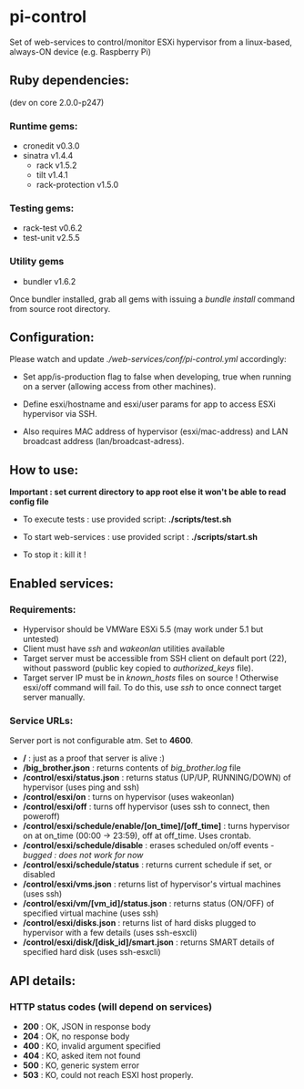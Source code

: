 pi-control
==========

Set of web-services to control/monitor ESXi hypervisor from a linux-based, always-ON device (e.g. Raspberry Pi)


Ruby dependencies:
------------------
(dev on core 2.0.0-p247)

### Runtime gems:
- cronedit v0.3.0
- sinatra v1.4.4
  - rack v1.5.2
  - tilt v1.4.1
  - rack-protection v1.5.0

### Testing gems:
- rack-test v0.6.2
- test-unit v2.5.5

### Utility gems
- bundler v1.6.2

Once bundler installed, grab all gems with issuing a *bundle install* command from source root directory.


Configuration:
--------------
Please watch and update *./web-services/conf/pi-control.yml* accordingly:

- Set app/is-production flag to false when developing, true when running on a server (allowing access from other machines).

- Define esxi/hostname and esxi/user params for app to access ESXi hypervisor via SSH.

- Also requires MAC address of hypervisor (esxi/mac-address) and LAN broadcast address (lan/broadcast-adress).


How to use:
-----------
**Important : set current directory to app root else it won't be able to read config file**

- To execute tests : use provided script: **./scripts/test.sh**

- To start web-services : use provided script : **./scripts/start.sh**

- To stop it : kill it !


Enabled services:
-----------------

### Requirements:
- Hypervisor should be VMWare ESXi 5.5 (may work under 5.1 but untested)
- Client must have *ssh* and *wakeonlan* utilities available
- Target server must be accessible from SSH client on default port (22), without password (public key copied to *authorized_keys* file).
- Target server IP must be in *known_hosts* files on source ! Otherwise esxi/off command will fail. To do this, use *ssh* to once connect target server manually.

### Service URLs:
Server port is not configurable atm. Set to **4600**.

- **/** : just as a proof that server is alive :)
- **/big_brother.json** : returns contents of *big_brother.log* file
- **/control/esxi/status.json** : returns status (UP/UP, RUNNING/DOWN) of hypervisor (uses ping and ssh)
- **/control/esxi/on** : turns on hypervisor (uses wakeonlan)
- **/control/esxi/off** : turns off hypervisor (uses ssh to connect, then poweroff)
- **/control/esxi/schedule/enable/[on_time]/[off_time]** : turns hypervisor on at on_time (00:00 -> 23:59), off at off_time. Uses crontab.
- **/control/esxi/schedule/disable** : erases scheduled on/off events - *bugged : does not work for now*
- **/control/esxi/schedule/status** : returns current schedule if set, or disabled
- **/control/esxi/vms.json** : returns list of hypervisor's virtual machines (uses ssh)
- **/control/esxi/vm/[vm_id]/status.json** : returns status (ON/OFF) of specified virtual machine (uses ssh)
- **/control/esxi/disks.json** : returns list of hard disks plugged to hypervisor with a few details (uses ssh-esxcli)
- **/control/esxi/disk/[disk_id]/smart.json** : returns SMART details of specified hard disk (uses ssh-esxcli)


API details:
------------

### HTTP status codes (will depend on services)
- **200** : OK, JSON in response body
- **204** : OK, no response body
- **400** : KO, invalid argument specified
- **404** : KO, asked item not found
- **500** : KO, generic system error
- **503** : KO, could not reach ESXI host properly.
